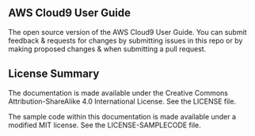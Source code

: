 ## AWS Cloud9 User Guide

The open source version of the AWS Cloud9 User Guide. You can submit feedback & requests for changes by submitting issues in this repo or by making proposed changes &  when submitting a pull request.

## License Summary

The documentation is made available under the Creative Commons Attribution-ShareAlike 4.0 International License. See the LICENSE file.

The sample code within this documentation is made available under a modified MIT license. See the LICENSE-SAMPLECODE file.

